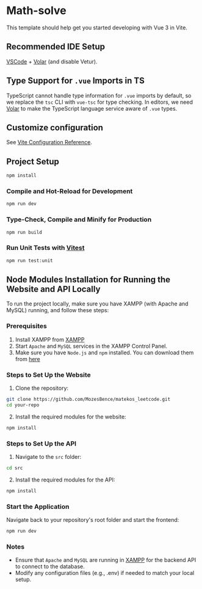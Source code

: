 # Math-solve

This template should help get you started developing with Vue 3 in Vite.

## Recommended IDE Setup

[VSCode](https://code.visualstudio.com/) + [Volar](https://marketplace.visualstudio.com/items?itemName=Vue.volar) (and disable Vetur).

## Type Support for `.vue` Imports in TS

TypeScript cannot handle type information for `.vue` imports by default, so we replace the `tsc` CLI with `vue-tsc` for type checking. In editors, we need [Volar](https://marketplace.visualstudio.com/items?itemName=Vue.volar) to make the TypeScript language service aware of `.vue` types.

## Customize configuration

See [Vite Configuration Reference](https://vite.dev/config/).

## Project Setup

```sh
npm install
```

### Compile and Hot-Reload for Development

```sh
npm run dev
```

### Type-Check, Compile and Minify for Production

```sh
npm run build
```

### Run Unit Tests with [Vitest](https://vitest.dev/)

```sh
npm run test:unit
```

## Node Modules Installation for Running the Website and API Locally
To run the project locally, make sure you have XAMPP (with Apache and MySQL) running, and follow these steps:

### Prerequisites
1. Install XAMPP from [XAMPP](https://www.apachefriends.org)
2. Start `Apache` and `MySQL` services in the XAMPP Control Panel.
3. Make sure you have `Node.js` and `npm` installed. You can download them from [here](https://nodejs.org/en)

### Steps to Set Up the Website

1. Clone the repository:
```sh
git clone https://github.com/MozesBence/matekos_leetcode.git
cd your-repo
```
2. Install the required modules for the website:
```sh
npm install
```

### Steps to Set Up the API

1. Navigate to the `src` folder:
```sh
cd src
```
2. Install the required modules for the API:
```sh
npm install
```

### Start the Application

Navigate back to your repository's root folder and start the frontend:
```sh
npm run dev
```
### Notes
- Ensure that `Apache` and `MySQL` are running in [XAMPP](https://www.apachefriends.org) for the backend API to connect to the database.
- Modify any configuration files (e.g., .env) if needed to match your local setup.

